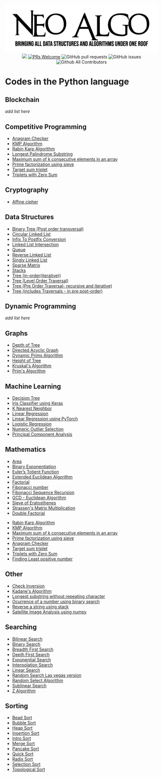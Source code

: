<p align="center">
    <img src="../img/neo_algo.png"><br>
    <img src="https://img.shields.io/github/license/tesseractcoding/neoalgo?style=flat">
    <a href="http://makeapullrequest.com" target="_blank"><img src="https://img.shields.io/badge/PRs-welcome-brightgreen.svg?style=flat" alt="PRs Welcome"></a>
    <img alt="GitHub pull requests" src="https://img.shields.io/github/issues-pr/tesseractcoding/neoalgo">
    <img alt="GitHub issues" src="https://img.shields.io/github/issues/tesseractcoding/neoalgo">
    <img alt="Github All Contributors" src="https://img.shields.io/github/all-contributors/tesseractcoding/neoalgo">
</p>

# Codes in the Python language

## Blockchain

_add list here_

## Competitive Programming

- [Anagram Checker](cp/anagram_checker.py)
- [KMP Algorithm](cp/KMP_Algorithm.py)
- [Rabin Karp Algorithm](cp/Rabin_Karp.py)
- [Longest Palindrome Substring](cp/Longest_Palindrome_Substring.py)
- [Maximum sum of k consecutive elements in an array](cp/max_sum_k_consecutive_elements.py)
- [Prime factorization using sieve](cp/Prime_factorisation_using_sieve.py)
- [Target sum triplet](cp/Target_Sum_Triplet.py)
- [Triplets with Zero Sum](cp/find_Triplets_with_zero_sum.py)

## Cryptography

- [Affine cipher](cryptography/AffineCipher.py)

## Data Structures

- [Binary Tree (Post order transversal)](ds/Binary_tree_post_order.py)
- [Circular Linked List](ds/Circular_LinkedList.py)
- [Infix To Postfix Conversion](ds/Infix_To_Postfix_Conversion.py)
- [Linked List Intersection](ds/linkedListIntersection.py)
- [Queue](ds/Queue.py)
- [Reverse Linked List](ds/Reverse_linked_list.py)
- [Singly Linked List](ds/SinglyLinkedList.py)
- [Sparse Matrix ](ds/Sparse_matrix_Operation.py)
- [Stacks](ds/Stacks.py)
- [Tree (in-order(iterative))](ds/Tree_Iterative_InOrder_Traversal.py)
- [Tree (Level Order Traversal)](ds/Tree_Level_Order_Traversal.py)
- [Tree (Pre Order Traversal- recursive and iterative)](ds/Tree_preOrder_traversal.py)
- [Tree (includes Traversals - in,pre,post-order)](ds/Tree_Traversals_In_Pre_Post_Order.py)

## Dynamic Programming

_add list here_

## Graphs

- [Depth of Tree](graphs/Depth_Of_Tree.py)
- [Directed Acyclic Graph](graphs/Directed_Acyclic_Graph.py)
- [Dynamic Prims Algorithm](graphs/Prims_Algo_dynamic.py)
- [Height of Tree](graphs/height_of_given_tree.py)
- [Kruskal's Algorithm](graphs/Kruskal_Algorithm.py)
- [Prim's Algorithm](graphs/Prim_Algorithm.py)

## Machine Learning

- [Decision Tree](ml/DecisionTree_From_Scratch.ipynb)
- [Iris Classifier using Keras](ml/Iris_Classifier_using_Keras.ipynb)
- [K Nearest Neighbor](ml/K_nearest_neighbors.ipynb)
- [Linear Regression](ml/Linear_Regression.ipynb)
- [Linear Regression using PyTorch](ml/Linear_Regression_using_PyTorch.ipynb)
- [Logistic Regression](ml/Logistic_Regression.ipynb)
- [Numeric Outlier Selection](ml/Numerical_outlier_method.ipynb)
- [Principal Component Analysis](ml/principal_component_analysis.ipynb)

## Mathematics

- [Area](math/Area.py)
- [Binary Exponentiation](math/Binary_Exponentiation.py)
- [Euler’s Totient Function](math/euler_totient_function.py)
- [Extended Euclidean Algorithm](math/Extended_Euclidean_Algorithm.py)
- [Factorial](math/factorial.py)
- [Fibonacci number](math/Fibonacci.py)
- [Fibonacci Sequence Recursion](math/fibonacci_recursion.py)
- [GCD - Euclidean Algorithm](math/GCD_Euclidean_Algorithm.py)
- [Sieve of Eratosthenes](math/prime_number_using_sieve_of_Eratosthenes.py)
- [Strassen's Matrix Multiplication](math/Strassen's_Matrix_Mul.py)
- [Double Factorial](math/double_factorial.py)


* [Rabin Karp Algorithm](cp/Rabin_Karp.py)
* [KMP Algorithm](cp/KMP_Algorithm.py)
* [Maximum sum of k consecutive elements in an array](cp/max_sum_k_consecutive_elements.py)
* [Prime factorization using sieve](cp/Prime_factorisation_using_sieve.py)
* [Anagram Checker](cp/anagram_checker.py)
* [Target sum triplet](cp/Target_Sum_Triplet.py)
* [Triplets with Zero Sum](cp/find_Triplets_with_zero_sum.py)
* [Finding Least positive number](cp/findingLeastPositiveNumber.py)

## Other

- [Check Inversion](other/Check_Inversion.py)
- [Kadane's Algorithm](other/Kadanes_Algorithm.py)
- [Longest substring without repeating character](other/longest_Substring.py)
- [Ocurrence of a number using binary search](other/find_freq_using_bs.py)
- [Reverse a string using stack](other/Reverse_string_using_stack.py)
- [Satellite Image Analysis using numpy](other/Satellite_Image_Analysis_using_numpy.ipynb)

## Searching

- [Bilinear Search](search/bilinear.py)
- [Binary Search](search/binarysearch.py)
- [Breadth First Search](search/bfs.py)
- [Depth First Search](search/dfs.py)
- [Exponential Search](search/exponential_search.py)
- [Interpolation Search](search/Interpolation_Search.py)
- [Linear Search](search/Linear_Search.py)
- [Random Search Las vegas version](search/random_search_las_vegas.py)
- [Random Select Algorithm](search/random_select.py)
- [Sublinear Search](search/Sublinear_search.ipynb)
- [Z Algorithm](search/Z_Algorithm_HakinCode.py)

## Sorting

- [Bead Sort](sort/Bead_Sort.py)
- [Bubble Sort](sort/Bubble_Sort.py)
- [Heap Sort](sort/Heap_sort.py)
- [Insertion Sort](sort/insertion.py)
- [Intro Sort](sort/IntroSort.py)
- [Merge Sort](sort/Merge_Sort.py)
- [Pancake Sort](sort/pancakesorting.py)
- [Quick Sort](sort/QuickSort.py)
- [Radix Sort](sort/Radix_Sort.py)
- [Selection Sort](sort/Selection_Sort.py)
- [Topological Sort](sort/topological_sort.py)
